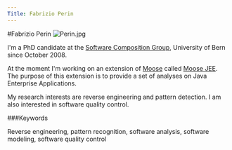 ```yaml
---
Title: Fabrizio Perin
---
```

#Fabrizio Perin
![Perin.jpg](%assets_url%/files/99/0nh1kfxg8uqs83avm9g1iequxed0mt/fabrizio.jpg)

I'm a PhD candidate at the [Software Composition Group](%base_url%/), University of Bern since October 2008.

At the moment I'm working on an extension of [Moose](http://moose.unibe.ch) called [Moose JEE](%base_url%/research/Moose-JEE). The purpose of this extension is to provide a set of analyses on Java Enterprise Applications.

My research interests are reverse engineering and pattern detection. I am also interested in software quality control.

###Keywords

Reverse engineering, pattern recognition, software analysis, software modeling, software quality control
